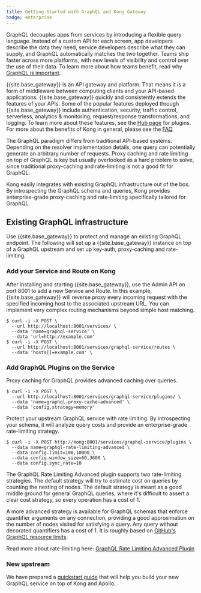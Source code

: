 ```yaml
---
title: Getting Started with GraphQL and Kong Gateway
badge: enterprise
---
```


GraphQL decouples apps from services by introducing a flexible query language. Instead of a custom API for each screen, app developers describe the data they need, service developers describe what they can supply, and GraphQL automatically matches the two together. Teams ship faster across more platforms, with new levels of visibility and control over the use of their data. To learn more about how teams benefit, read why [GraphQL is important](https://www.apollographql.com/why-graphql/).

{{site.base_gateway}} is an API gateway and platform. That means it is a form of middleware between computing clients and your API-based applications. {{site.base_gateway}} quickly and consistently extends the features of your APIs. Some of the popular features deployed through {{site.base_gateway}} include authentication, security, traffic control, serverless, analytics & monitoring, request/response transformations, and logging. To learn more about these features, see the [Hub page](https://docs.konghq.com/hub/) for plugins. For more about the benefits of Kong in general, please see the [FAQ](https://konghq.com/faqs).

The GraphQL paradigm differs from traditional API-based systems. Depending on the resolver implementation details, one query can potentially generate an arbitrary number of requests. Proxy caching and rate limiting on top of GraphQL is key but usually overlooked as a hard problem to solve, since traditional proxy-caching and rate-limiting is not a good fit for GraphQL.

Kong easily integrates with existing GraphQL infrastructure out of the box. By introspecting the GraphQL schema and queries, Kong provides enterprise-grade proxy-caching and rate-limiting specifically tailored for GraphQL.

## Existing GraphQL infrastructure

Use {{site.base_gateway}} to protect and manage an existing GraphQL endpoint. The following will set up a {{site.base_gateway}} instance on top of a GraphQL upstream and set up key-auth, proxy-caching and rate-limiting.

### Add your Service and Route on Kong

After installing and starting {{site.base_gateway}}, use the Admin API on port 8001 to add a new Service and Route. In this example, {{site.base_gateway}} will reverse proxy every incoming request with the specified incoming host to the associated upstream URL. You can implement very complex routing mechanisms beyond simple host matching.


```
$ curl -i -X POST \
  --url http://localhost:8001/services/ \
  --data 'name=graphql-service' \
  --data 'url=http://example.com'
$ curl -i -X POST \
  --url http://localhost:8001/services/graphql-service/routes \
  --data 'hosts[]=example.com' \
```  

### Add GraphQL Plugins on the Service

Proxy caching for GraphQL provides advanced caching over queries.

```
$ curl -i -X POST \
  --url http://localhost:8001/services/graphql-service/plugins/ \
  --data 'name=graphql-proxy-cache-advanced' \
  --data 'config.strategy=memory'
```

Protect your upstream GraphQL service with rate limiting. By introspecting your schema, it will analyze query costs and provide an enterprise-grade rate-limiting strategy.

```
$ curl -i -X POST http://kong:8001/services/graphql-service/plugins \
  --data name=graphql-rate-limiting-advanced \
  --data config.limit=100,10000 \
  --data config.window_size=60,3600 \
  --data config.sync_rate=10
```

The GraphQL Rate Limiting Advanced plugin supports two rate-limiting strategies. The default strategy will try to estimate cost on queries by counting the nesting of nodes. The default strategy is meant as a good middle ground for general GraphQL queries, where it's difficult to assert a clear cost strategy, so every operation has a cost of 1.

A more advanced strategy is available for GraphQL schemas that enforce quantifier arguments on any connection, providing a good approximation on the number of nodes visited for satisfying a query. Any query without decorated quantifiers has a cost of 1. It is roughly based on [GitHub's GraphQL resource limits](https://developer.github.com/v4/guides/resource-limitations/).

Read more about rate-limiting here: [GraphQL Rate Limiting Advanced Plugin](/hub/kong-inc/graphql-rate-limiting-advanced)

### New upstream

We have prepared a [quickstart guide](https://github.com/Kong/kong-apollo-quickstart) that will help you build your new GraphQL service on top of Kong and Apollo.
